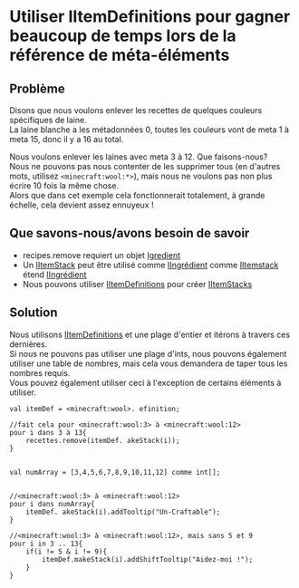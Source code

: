 # Utiliser IItemDefinitions pour gagner beaucoup de temps lors de la référence de méta-éléments

## Problème

Disons que nous voulons enlever les recettes de quelques couleurs spécifiques de laine.  
La laine blanche a les métadonnées 0, toutes les couleurs vont de meta 1 à meta 15, donc il y a 16 au total.

Nous voulons enlever les laines avec meta 3 à 12. Que faisons-nous?  
Nous ne pouvons pas nous contenter de les supprimer tous (en d'autres mots, utilisez `<minecraft:wool:*>`), mais nous ne voulons pas non plus écrire 10 fois la même chose.  
Alors que dans cet exemple cela fonctionnerait totalement, à grande échelle, cela devient assez ennuyeux !

## Que savons-nous/avons besoin de savoir

- recipes.remove requiert un objet [Igredient](/Vanilla/Variable_Types/IIngredient/)
- Un [IItemStack](/Vanilla/Items/IItemStack/) peut être utilisé comme [IIngrédient](/Vanilla/Variable_Types/IIngredient/) comme [IItemstack](/Vanilla/Items/IItemStack/) étend [IIngrédient](/Vanilla/Variable_Types/IIngredient/)
- Nous pouvons utiliser [IItemDefinitions](/Vanilla/Items/IItemDefinition/) pour créer [IItemStacks](/Vanilla/Items/IItemStack/)

## Solution

Nous utilisons [IItemDefinitions](/Vanilla/Items/IItemDefinition/) et une plage d'entier et itérons à travers ces dernières.  
Si nous ne pouvons pas utiliser une plage d'ints, nous pouvons également utiliser une table de nombres, mais cela vous demandera de taper tous les nombres requis.  
Vous pouvez également utiliser ceci à l'exception de certains éléments à utiliser.

```zenscript
val itemDef = <minecraft:wool>. efinition;

//fait cela pour <minecraft:wool:3> à <minecraft:wool:12>
pour i dans 3 à 13{
    recettes.remove(itemDef. akeStack(i));
}


val numArray = [3,4,5,6,7,8,9,10,11,12] comme int[];


//<minecraft:wool:3> à <minecraft:wool:12>
pour i dans numArray{
    itemDef. akeStack(i).addTooltip("Un-Craftable");
}

//<minecraft:wool:3> à <minecraft:wool:12>, mais sans 5 et 9
pour i in 3 .. 13{
    if(i != 5 & i != 9){
        itemDef.makeStack(i).addShiftTooltip("Aidez-moi !");
    }
}

```